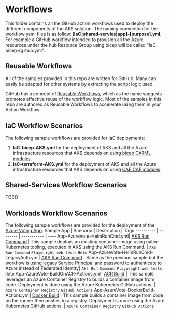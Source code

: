 # Workflows

This folder contains all the GitHub action workflows used to deploy the different components of the AKS solution. The naming convention for the workflow yaml files is as follow:
**[IaC|shared-servies|app]-[purpose].yml**.
For example a GitHub workflow intended to provision all the Azure resources under the hub Resource Group using bicep will be called "IaC-bicep-rg-hub.yml".

## Reusable Workflows

All of the samples provided in this repo are written for GitHub. Many can easily be adapted for other systems by extracting the script logic used.

GitHub has a concept of [Reusable Workflows](https://docs.github.com/en/actions/learn-github-actions/reusing-workflows), which as the name suggests promotes effective reuse of the workflow logic. Most of the samples in this repo are authored as Reusable Workflows to accelerate using them in your Action Workflow.

## IaC Workflow Scenarios
The following sample workflows are provided for IaC deployments:
1. **IaC-bicep-AKS.yml** for the deployment of AKS and all the Azure infrastructure resources that AKS depends on using [bicep CARML modules](https://aka.ms/CARML).
2. **IaC-terraform-AKS.yml** for the deployment of AKS and all the Azure infrastructure resources that AKS depends on using [CAF CAF modules](https://github.com/aztfmod/terraform-azurerm-caf). 
## Shared-Services Workflow Scenarios
TODO
## Workloads Workflow Scenarios

The following sample workflows are provided for the deployment of the [Azure Voting App](https://github.com/Azure-Samples/azure-voting-app-redis/). 
Sample App | Scenario | Description | Tags
---------- | -------- | ----------- | ----
App-AzureVote-HelmRunCmd.yml| [AKS Run Command](/docs/app-azurevote-helmruncmd.md) | This sample deploys an existing container image using native Kubernetes tooling, executed in AKS using the AKS Run Command. | `Aks Run Command` `Playwright web tests` `Helm`
App-AzureVote-HelmRunCmd-LegacyAuth.yml| [AKS Run Command](/docs/app-azurevote-helmruncmd.md) | Same as the previous sample but the workflow is using legacy Service Principal and password to authenticate to Azure instead of Federated Identity| `Aks Run Command` `Playwright web tests` `Helm`
App-AzureVote-BuildOnACR-Actions.yml| [ACR Build](/docs/app-azurevote-acrbuild.md) | This sample leverages an Azure Container Registry to builds a container image from code. Deployment is done using the Azure Kubernetes GitHub actions. | `Azure Container Registry` `GitHub Actions`
App-AzureVote-DockerBuild-Actions.yml| [Docker Build](/docs/app-azurevote-dockerbuildpush.md) | This sample builds a container image from code on the runner then pushes to a registry. Deployment is done using the Azure Kubernetes GitHub actions. | `Azure Container Registry` `GitHub Actions`
